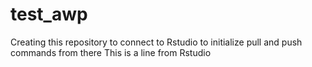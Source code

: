 # test_awp
Creating this repository to connect to Rstudio  to initialize pull and push commands from there
This is a line from Rstudio
